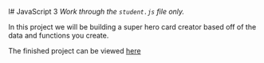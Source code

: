 l# JavaScript 3
*Work through the `student.js` file only.*

In this project we will be building a super hero card creator based off of the data and functions you create.

The finished project can be viewed [here](https://skills-check-project-3--teameddm.repl.co/)
